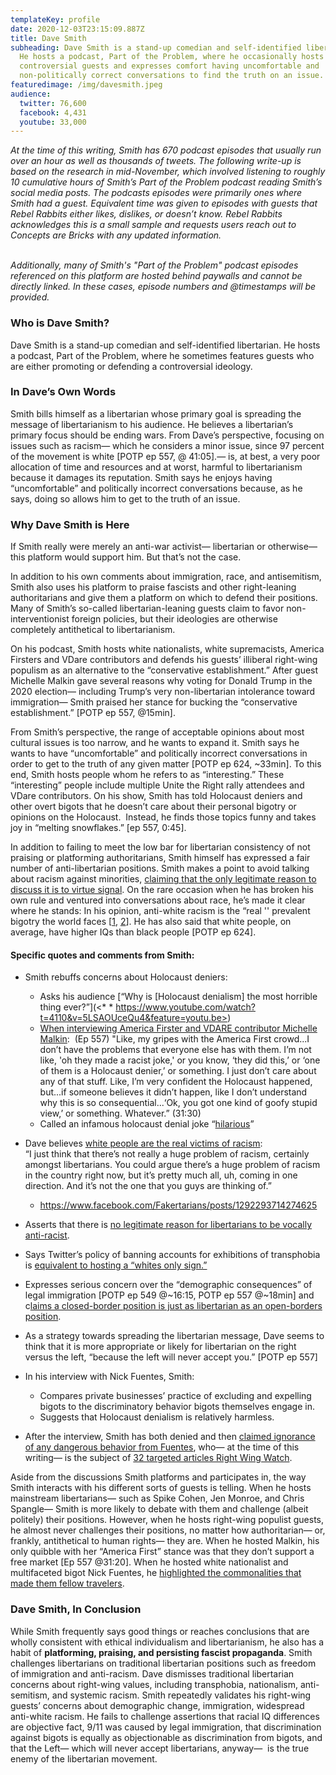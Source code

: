 ```yaml
---
templateKey: profile
date: 2020-12-03T23:15:09.887Z
title: Dave Smith
subheading: Dave Smith is a stand-up comedian and self-identified libertarian.
  He hosts a podcast, Part of the Problem, where he occasionally hosts
  controversial guests and expresses comfort having uncomfortable and
  non-politically correct conversations to find the truth on an issue.
featuredimage: /img/davesmith.jpeg
audience:
  twitter: 76,600
  facebook: 4,431
  youtube: 33,000
---
```



_At the time of this writing, Smith has 670 podcast episodes that usually run over an hour as well as thousands of tweets. The following write-up is based on the research in mid-November, which involved listening to roughly 10 cumulative hours of Smith’s Part of the Problem podcast reading Smith’s social media posts. The podcasts episodes were primarily ones where Smith had a guest. Equivalent time was given to episodes with guests that Rebel Rabbits either likes, dislikes, or doesn’t know. Rebel Rabbits acknowledges this is a small sample and requests users reach out to Concepts are Bricks with any updated information._

\
_Additionally, many of Smith's "Part of the Problem" podcast episodes referenced on this platform are hosted behind paywalls and cannot be directly linked. In these cases, episode numbers and @timestamps will be provided._

### Who is Dave Smith?

Dave Smith is a stand-up comedian and self-identified libertarian. He hosts a podcast, Part of the Problem, where he sometimes features guests who are either promoting or defending a controversial ideology.

### In Dave’s Own Words

Smith bills himself as a libertarian whose primary goal is spreading the message of libertarianism to his audience. He believes a libertarian’s primary focus should be ending wars. From Dave’s perspective, focusing on issues such as racism— which he considers a minor issue, since 97 percent of the movement is white \[POTP ep 557, @ 41:05].— is, at best, a very poor allocation of time and resources and at worst, harmful to libertarianism because it damages its reputation. Smith says he enjoys having “uncomfortable” and politically incorrect conversations because, as he says, doing so allows him to get to the truth of an issue.

### Why Dave Smith is Here

If Smith really were merely an anti-war activist— libertarian or otherwise— this platform would support him. But that’s not the case.

In addition to his own comments about immigration, race, and antisemitism, Smith also uses his platform to praise fascists and other right-leaning authoritarians and give them a platform on which to defend their positions. Many of Smith’s so-called libertarian-leaning guests claim to favor non-interventionist foreign policies, but their ideologies are otherwise completely antithetical to libertarianism.

On his podcast, Smith hosts white nationalists, white supremacists, America Firsters and VDare contributors and defends his guests’ illiberal right-wing populism as an alternative to the “conservative establishment.” After guest Michelle Malkin gave several reasons why voting for Donald Trump in the 2020 election— including Trump’s very non-libertarian intolerance toward immigration— Smith praised her stance for bucking the “conservative establishment.” \[POTP ep 557, @15min].

From Smith’s perspective, the range of acceptable opinions about most cultural issues is too narrow, and he wants to expand it. Smith says he wants to have “uncomfortable” and politically incorrect conversations in order to get to the truth of any given matter \[POTP ep 624, ~33min]. To this end, Smith hosts people whom he refers to as “interesting.” These “interesting” people include multiple Unite the Right rally attendees and VDare contributors. On his show, Smith has told Holocaust deniers and other overt bigots that he doesn’t care about their personal bigotry or opinions on the Holocaust.  Instead, he finds those topics funny and takes joy in “melting snowflakes.” \[ep 557, 0:45].

In addition to failing to meet the low bar for libertarian consistency of not praising or platforming authoritarians, Smith himself has expressed a fair number of anti-libertarian positions. Smith makes a point to avoid talking about racism against minorities, [claiming that the only legitimate reason to discuss it is to virtue signal](/incident/incident-dave-theres-no-good-reason-for-libertarian-to-be-anti-racist/). On the rare occasion when he has broken his own rule and ventured into conversations about race, he’s made it clear where he stands: In his opinion, anti-white racism is the “real '' prevalent bigotry the world faces [[1](/incident/incident-insinuating-the-real-racist-problem-in-the-us-is-an-anti-white-racist-problem/), [2](/incident/incident-libertarians-cannot-be-consistently-anti-racist-if-they-fail-to-recognize-anti-white-hatred/)]. He has also said that white people, on average, have higher IQs than black people \[POTP ep 624].

#### Specific quotes and comments from Smith:

- Smith rebuffs concerns about Holocaust deniers:

  - Asks his audience [“Why is \[Holocaust denialism] the most horrible thing ever?”](<\* \* https://www.youtube.com/watch?t=4110&v=5LSAOUceQu4&feature=youtu.be>)
  - [When interviewing America Firster and VDARE contributor Michelle Malkin](/incident/incident-holocaust-denial-is-merely-stupid-and-goofy/):  (Ep 557) "Like, my gripes with the America First crowd...I don’t have the problems that everyone else has with them. I’m not like, 'oh they made a racist joke,' or you know, ‘they did this,’ or ‘one of them is a Holocaust denier,’ or something. I just don’t care about any of that stuff. Like, I’m very confident the Holocaust happened, but...if someone believes it didn’t happen, like I don’t understand why this is so consequential...‘Ok, you got one kind of goofy stupid view,’ or something. Whatever.” (31:30)
  - Called an infamous holocaust denial joke “[hilarious](/incident/incident-dave-thinks-holocaust-denial-joke-is-hilarious/)”

- Dave believes [white people are the real victims of racism](/incident/incident-insinuating-the-real-racist-problem-in-the-us-is-an-anti-white-racist-problem/):\
  “I just think that there’s not really a huge problem of racism, certainly amongst libertarians. You could argue there’s a huge problem of racism in the country right now, but it’s pretty much all, uh, coming in one direction. And it’s not the one that you guys are thinking of.”

  - <https://www.facebook.com/Fakertarians/posts/1292293714274625>

- Asserts that there is [no legitimate reason for libertarians to be vocally anti-racist](incident/incident-dave-theres-no-good-reason-for-libertarian-to-be-anti-racist/).
- Says Twitter’s policy of banning accounts for exhibitions of transphobia is [equivalent to hosting a “whites only sign.”](/incident/incident-dave-twitter-bans-over-dead-naming-are-modern-version-of-whites-only-signs/)
- Expresses serious concern over the “demographic consequences” of legal immigration \[POTP ep 549 @\~16:15, POTP ep 557 @\~18min] and c[laims a closed-border position is just as libertarian as an open-borders position](/incident/incident-open-borders-is-no-more-libertarian-than-open-borders/).
- As a strategy towards spreading the libertarian message, Dave seems to think that it is more appropriate or likely for libertarian on the right versus the left, “because the left will never accept you.” \[POTP ep 557]
- In his interview with Nick Fuentes, Smith:

  - Compares private businesses’ practice of excluding and expelling bigots to the discriminatory behavior bigots themselves engage in.
  - Suggests that Holocaust denialism is relatively harmless.

- After the interview, Smith has both denied and then [claimed ignorance of any dangerous behavior from Fuentes](/incident/incident-dave-nick-fuentes-is-a-really-nice-guy/), who— at the time of this writing— is the subject of [32 targeted articles Right Wing Watch](https://www.rightwingwatch.org/people/nick-fuentes/).

Aside from the discussions Smith platforms and participates in, the way Smith interacts with his different sorts of guests is telling. When he hosts mainstream libertarians— such as Spike Cohen, Jen Monroe, and Chris Spangle— Smith is more likely to debate with them and challenge (albeit politely) their positions. However, when he hosts right-wing populist guests, he almost never challenges their positions, no matter how authoritarian— or, frankly, antithetical to human rights— they are. When he hosted Malkin, his only quibble with her “America First” stance was that they don’t support a free market \[Ep 557 @31:20]. When he hosted white nationalist and multifaceted bigot Nick Fuentes, he [highlighted the commonalities that made them fellow travelers](/incident/incident-dave-highlights-common-overlap-with-alt-right-individual/).

### Dave Smith, In Conclusion

While Smith frequently says good things or reaches conclusions that are wholly consistent with ethical individualism and libertarianism, he also has a habit of **platforming, praising, and persisting fascist propaganda**. Smith challenges libertarians on traditional libertarian positions such as freedom of immigration and anti-racism. Dave dismisses traditional libertarian concerns about right-wing values, including transphobia, nationalism, anti-semitism, and systemic racism. Smith repeatedly validates his right-wing guests’ concerns about demographic change, immigration, widespread anti-white racism. He fails to challenge assertions that racial IQ differences are objective fact, 9/11 was caused by legal immigration, that discrimination against bigots is equally as objectionable as discrimination from bigots, and that the Left— which will never accept libertarians, anyway—  is the true enemy of the libertarian movement.